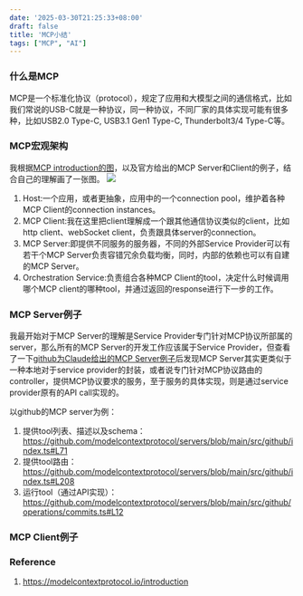 ```yaml
---
date: '2025-03-30T21:25:33+08:00'
draft: false
title: 'MCP小结'
tags: ["MCP", "AI"]
---
```


### 什么是MCP
MCP是一个标准化协议（protocol），规定了应用和大模型之间的通信格式，比如我们常说的USB-C就是一种协议，同一种协议，不同厂家的具体实现可能有很多种，比如USB2.0 Type-C, USB3.1 Gen1 Type-C, Thunderbolt3/4 Type-C等。
### MCP宏观架构
我根据[MCP introduction的图](https://modelcontextprotocol.io/introduction#general-architecture)，以及官方给出的MCP Server和Client的例子，结合自己的理解画了一张图。
![](./MCP_Architecture.png)
1. Host:一个应用，或者更抽象，应用中的一个connection pool，维护着各种MCP Client的connection instances。
2. MCP Client:我在这里把client理解成一个跟其他通信协议类似的client，比如http client、webSocket client，负责跟具体server的connection。
3. MCP Server:即提供不同服务的服务器，不同的外部Service Provider可以有若干个MCP Server负责容错冗余负载均衡，同时，内部的依赖也可以有自建的MCP Server。
4. Orchestration Service:负责组合各种MCP Client的tool，决定什么时候调用哪个MCP client的哪种tool，并通过返回的response进行下一步的工作。
### MCP Server例子
我最开始对于MCP Server的理解是Service Provider专门针对MCP协议所部属的server，那么所有的MCP Server的开发工作应该属于Service Provider，但查看了一下[github为Claude给出的MCP Server例子](https://github.com/modelcontextprotocol/servers/tree/main/src/github)后发现MCP Server其实更类似于一种本地对于service provider的封装，或者说专门针对MCP协议路由的controller，提供MCP协议要求的服务，至于服务的具体实现，则是通过service provider原有的API call实现的。

以github的MCP server为例：
1. 提供tool列表、描述以及schema：https://github.com/modelcontextprotocol/servers/blob/main/src/github/index.ts#L71
2. 提供tool路由：https://github.com/modelcontextprotocol/servers/blob/main/src/github/index.ts#L208
3. 运行tool（通过API实现）：https://github.com/modelcontextprotocol/servers/blob/main/src/github/operations/commits.ts#L12
### MCP Client例子



### Reference
1. https://modelcontextprotocol.io/introduction


